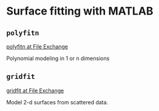 # Surface fitting with MATLAB

## `polyfitn` 

[polyfitn at File Exchange](https://www.mathworks.com/matlabcentral/fileexchange/34765-polyfitn)

Polynomial modeling in 1 or n dimensions


## `gridfit`

[gridfit at File Exchange](https://www.mathworks.com/matlabcentral/fileexchange/8998-surface-fitting-using-gridfit)

Model 2-d surfaces from scattered data.
